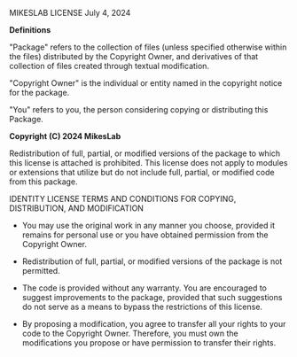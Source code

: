 MIKESLAB LICENSE
July 4, 2024

**Definitions**

"Package" refers to the collection of files (unless specified otherwise within the files) distributed by the Copyright Owner, and derivatives of that collection of files created through textual modification.

"Copyright Owner" is the individual or entity named in the copyright notice for the package.

"You" refers to you, the person considering copying or distributing this Package.

**Copyright (C) 2024 MikesLab**

Redistribution of full, partial, or modified versions of the package to which this license is attached is prohibited. This license does not apply to modules or extensions that utilize but do not include full, partial, or modified code from this package.

IDENTITY LICENSE
TERMS AND CONDITIONS FOR COPYING, DISTRIBUTION, AND MODIFICATION

- You may use the original work in any manner you choose, provided it remains for personal use or you have obtained permission from the Copyright Owner.

- Redistribution of full, partial, or modified versions of the package is not permitted.

- The code is provided without any warranty. You are encouraged to suggest improvements to the package, provided that such suggestions do not serve as a means to bypass the restrictions of this license.

- By proposing a modification, you agree to transfer all your rights to your code to the Copyright Owner. Therefore, you must own the modifications you propose or have permission to transfer their rights.